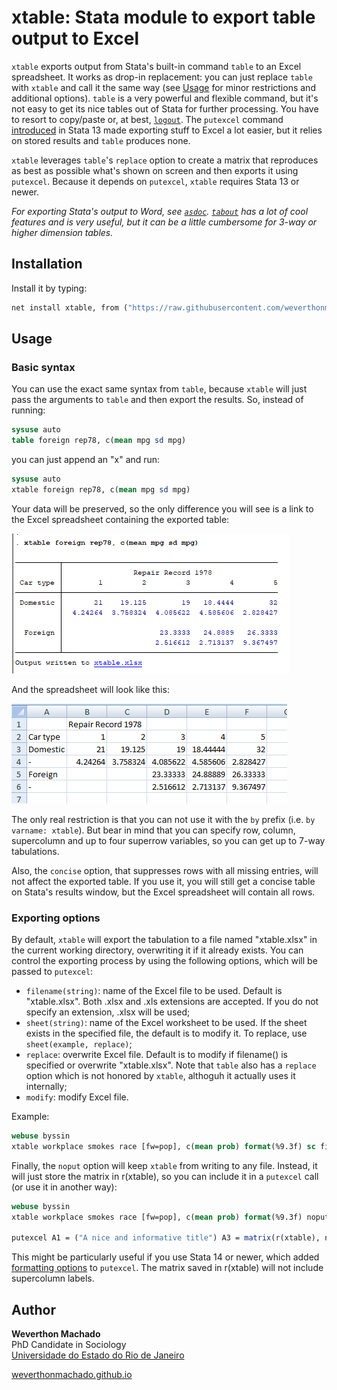 # xtable: Stata module to export table output to Excel


`xtable` exports output from Stata's built-in command `table` to an Excel spreadsheet. It works as drop-in replacement: you can just replace `table` with `xtable` and call it the same way (see [Usage](#usage) for minor restrictions and additional options). `table` is a very powerful and flexible command, but it's not easy to get its nice tables out of Stata for further processing. You have to resort to copy/paste or, at best, [`logout`](http://fmwww.bc.edu/RePEc/bocode/l/logout.html). The `putexcel` command  [introduced](https://blog.stata.com/2013/09/25/export-tables-to-excel/) in Stata 13 made exporting stuff to Excel a lot easier, but it relies on stored results and `table` produces none. 

`xtable` leverages `table`'s `replace` option to create a matrix that reproduces as best as possible what's shown on screen and then exports it using `putexcel`. Because it depends on `putexcel`, `xtable` requires Stata 13 or newer.

*For exporting Stata's output to Word, see [`asdoc`](https://www.statalist.org/forums/forum/general-stata-discussion/general/1435798-asdoc-an-easy-way-of-creating-publication-quality-tables-from-stata-commands).  [`tabout`](http://tabout.net.au/docs/home.php) has a lot of cool features and is very useful, but it can be a little cumbersome for 3-way or higher dimension tables.* 

## Installation 

Install it by typing:
```stata
net install xtable, from ("https://raw.githubusercontent.com/weverthonmachado/xtable/master")
```

## Usage

### Basic syntax

You can use the exact same syntax from `table`, because `xtable` will just pass the arguments to `table` and then export the results. So, instead of running:

```stata
sysuse auto
table foreign rep78, c(mean mpg sd mpg)
```

you can just append an "x" and run:

```stata
sysuse auto
xtable foreign rep78, c(mean mpg sd mpg)
```

Your data will be preserved, so the only difference you will see is a link to the Excel spreadsheet containing the exported table:

![](output.png)

And the spreadsheet will look like this:

![](excel.png)

The only real restriction is that you can not use it with the `by` prefix (i.e. `by varname: xtable`). But bear in mind that you can specify row, column, supercolumn and up to four superrow variables, so you can get up to 7-way tabulations. 

Also, the `concise` option, that suppresses rows with all missing entries, will not affect the exported table. If you use it, you will still get a concise table on Stata's results window, but the Excel spreadsheet will contain all rows. 

### Exporting options

By default, `xtable` will export the tabulation to a file named "xtable.xlsx" in the current working directory, overwriting it if it already exists. You can control the exporting process by using the following options, which will be passed to `putexcel`:

- `filename(string)`: name of the Excel file to be used. Default is "xtable.xlsx". Both .xlsx and .xls extensions are accepted. If you do not specify an extension, .xlsx will be used;
- `sheet(string)`: name of the Excel worksheet to be used. If the sheet exists in the specified file, the default is to modify it. To replace, use `sheet(example, replace)`;
- `replace`: overwrite Excel file. Default is to modify if filename() is specified or overwrite "xtable.xlsx". Note that `table` also has a `replace` option which is not honored by `xtable`, althoguh it actually uses it internally;
- `modify`: modify Excel file.

Example:
```stata
webuse byssin
xtable workplace smokes race [fw=pop], c(mean prob) format(%9.3f) sc filename(myfile) sheet(prevalence) replace
```

Finally, the `noput` option will keep `xtable` from writing to any file. Instead, it will just store the matrix in r(xtable), so you can include it in a `putexcel` call (or use it in another way):

```stata
webuse byssin
xtable workplace smokes race [fw=pop], c(mean prob) format(%9.3f) noput

putexcel A1 = ("A nice and informative title") A3 = matrix(r(xtable), names) using myfile.xlsx, replace
```

This might be particularly useful if you use Stata 14 or newer, which added [formatting options](https://blog.stata.com/2017/01/10/creating-excel-tables-with-putexcel-part-1-introduction-and-formatting/) to `putexcel`. The matrix saved in r(xtable) will not include supercolumn labels. 

## Author

**Weverthon Machado**  
PhD Candidate in Sociology  
[Universidade do Estado do Rio de Janeiro](http://www.iesp.uerj.br/)  

[weverthonmachado.github.io](https://weverthonmachado.github.io)
